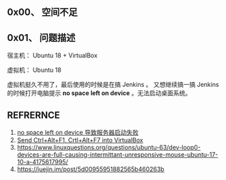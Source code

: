 ## 0x00、 空间不足

## 0x01、 问题描述

宿主机： Ubuntu 18 + VirtualBox

虚拟机： Ubuntu 18

虚拟机挺久不用了，最后使用的时候是在搞 Jenkins 。
又想继续搞一搞 Jenkins 的时候打开电脑提示 **no space left on device** 。无法启动桌面系统。









## REFRERNCE
1. [no space left on device 导致服务器启动失败](http://www.voidcn.com/article/p-xmgwiuuz-bcy.html)
2. [Send Ctrl+Alt+F1, Crtl+Alt+F7 into VirtualBox](https://askubuntu.com/questions/542328/send-ctrlaltf1-crtlaltf7-into-virtualbox)
3. https://www.linuxquestions.org/questions/ubuntu-63/dev-loop0-devices-are-full-causing-intermittant-unresponsive-mouse-ubuntu-17-10-a-4175617995/
4. https://juejin.im/post/5d00955951882565b460263b